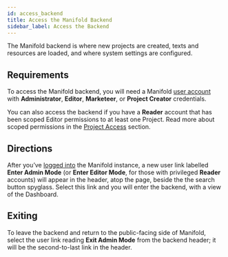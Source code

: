 ```yaml
---
id: access_backend
title: Access the Manifold Backend
sidebar_label: Access the Backend
---
```


The Manifold backend is where new projects are created, texts and resources are loaded, and where system settings are configured.

## Requirements

To access the Manifold backend, you will need a Manifold [user account](../docs/backend/users.md) with **Administrator**, **Editor**, **Marketeer**, or **Project Creator** credentials.

You can also access the backend if you have a **Reader** account that has been scoped Editor permissions to at least one Project. Read more about scoped permissions in the [Project Access](../docs/backend/projects.md#access) section.

## Directions

After you’ve [logged into](../docs/walkthroughs/login.md) the Manifold instance, a new user link labelled **Enter Admin Mode** (or **Enter Editor Mode**, for those with privileged **Reader** accounts) will appear in the header, atop the page, beside the the search button spyglass. Select this link and you will enter the backend, with a view of the Dashboard.

## Exiting

To leave the backend and return to the public-facing side of Manifold, select the user link reading **Exit Admin Mode** from the backend header; it will be the second-to-last link in the header.

